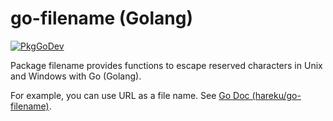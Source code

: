 # go-filename (Golang)

[![PkgGoDev](https://pkg.go.dev/badge/github.com/hareku/go-filename)](https://pkg.go.dev/github.com/hareku/go-filename)

Package filename provides functions to escape reserved characters in Unix and Windows with Go (Golang).

For example, you can use URL as a file name. See [Go Doc (hareku/go-filename)](https://pkg.go.dev/github.com/hareku/go-filename).
